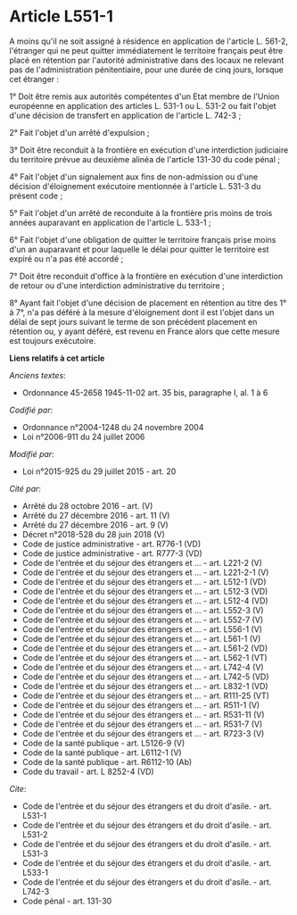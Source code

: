 # Article L551-1

A moins qu'il ne soit assigné à résidence en application de l'article L. 561-2, l'étranger qui ne peut quitter immédiatement
le territoire français peut être placé en rétention par l'autorité administrative dans des locaux ne relevant pas de
l'administration pénitentiaire, pour une durée de cinq jours, lorsque cet étranger : 

1° Doit être remis aux autorités compétentes d'un Etat membre de l'Union européenne en application des articles L. 531-1 ou
L. 531-2 ou fait l'objet d'une décision de transfert en application de l'article L. 742-3 ; 

2° Fait l'objet d'un arrêté d'expulsion ; 

3° Doit être reconduit à la frontière en exécution d'une interdiction judiciaire du territoire prévue au deuxième alinéa de
l'article 131-30 du code pénal ; 

4° Fait l'objet d'un signalement aux fins de non-admission ou d'une décision d'éloignement exécutoire mentionnée à l'article
L. 531-3 du présent code ; 

5° Fait l'objet d'un arrêté de reconduite à la frontière pris moins de trois années auparavant en application de l'article L.
533-1 ; 

6° Fait l'objet d'une obligation de quitter le territoire français prise moins d'un an auparavant et pour laquelle le délai
pour quitter le territoire est expiré ou n'a pas été accordé ; 

7° Doit être reconduit d'office à la frontière en exécution d'une interdiction de retour ou d'une interdiction administrative
du territoire ; 

8° Ayant fait l'objet d'une décision de placement en rétention au titre des 1° à 7°, n'a pas déféré à la mesure d'éloignement
dont il est l'objet dans un délai de sept jours suivant le terme de son précédent placement en rétention ou, y ayant déféré,
est revenu en France alors que cette mesure est toujours exécutoire.

**Liens relatifs à cet article**

_Anciens textes_:

  - Ordonnance 45-2658 1945-11-02 art. 35 bis, paragraphe I, al. 1 à 6

_Codifié par_:

  - Ordonnance n°2004-1248 du 24 novembre 2004
  - Loi n°2006-911 du 24 juillet 2006

_Modifié par_:

  - Loi n°2015-925 du 29 juillet 2015 - art. 20

_Cité par_:

  - Arrêté du 28 octobre 2016 - art. (V)
  - Arrêté du 27 décembre 2016 - art. 11 (V)
  - Arrêté du 27 décembre 2016 - art. 9 (V)
  - Décret n°2018-528 du 28 juin 2018 (V)
  - Code de justice administrative - art. R776-1 (VD)
  - Code de justice administrative - art. R777-3 (VD)
  - Code de l'entrée et du séjour des étrangers et ... - art. L221-2 (V)
  - Code de l'entrée et du séjour des étrangers et ... - art. L221-2-1 (V)
  - Code de l'entrée et du séjour des étrangers et ... - art. L512-1 (VD)
  - Code de l'entrée et du séjour des étrangers et ... - art. L512-3 (VD)
  - Code de l'entrée et du séjour des étrangers et ... - art. L512-4 (VD)
  - Code de l'entrée et du séjour des étrangers et ... - art. L552-3 (V)
  - Code de l'entrée et du séjour des étrangers et ... - art. L552-7 (V)
  - Code de l'entrée et du séjour des étrangers et ... - art. L556-1 (V)
  - Code de l'entrée et du séjour des étrangers et ... - art. L561-1 (V)
  - Code de l'entrée et du séjour des étrangers et ... - art. L561-2 (VD)
  - Code de l'entrée et du séjour des étrangers et ... - art. L562-1 (VT)
  - Code de l'entrée et du séjour des étrangers et ... - art. L742-4 (V)
  - Code de l'entrée et du séjour des étrangers et ... - art. L742-5 (VD)
  - Code de l'entrée et du séjour des étrangers et ... - art. L832-1 (VD)
  - Code de l'entrée et du séjour des étrangers et ... - art. R111-25 (VT)
  - Code de l'entrée et du séjour des étrangers et ... - art. R511-1 (V)
  - Code de l'entrée et du séjour des étrangers et ... - art. R531-11 (V)
  - Code de l'entrée et du séjour des étrangers et ... - art. R531-7 (V)
  - Code de l'entrée et du séjour des étrangers et ... - art. R723-3 (V)
  - Code de la santé publique - art. L5126-9 (V)
  - Code de la santé publique - art. L6112-1 (V)
  - Code de la santé publique - art. R6112-10 (Ab)
  - Code du travail - art. L 8252-4 (VD)

_Cite_:

  - Code de l'entrée et du séjour des étrangers et du droit d'asile. - art. L531-1
  - Code de l'entrée et du séjour des étrangers et du droit d'asile. - art. L531-2
  - Code de l'entrée et du séjour des étrangers et du droit d'asile. - art. L531-3
  - Code de l'entrée et du séjour des étrangers et du droit d'asile. - art. L533-1
  - Code de l'entrée et du séjour des étrangers et du droit d'asile. - art. L742-3
  - Code pénal - art. 131-30
